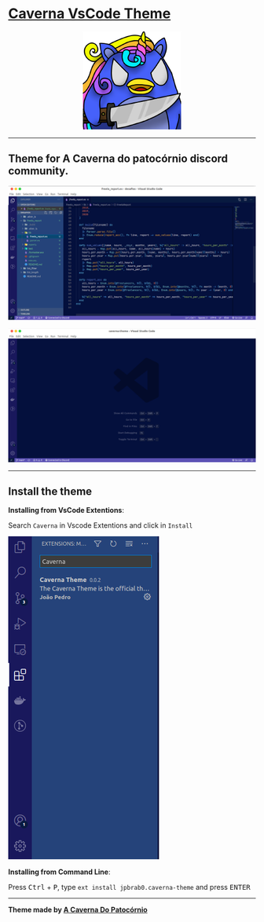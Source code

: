 # [Caverna VsCode Theme](https://marketplace.visualstudio.com/items?itemName=jpbrab0.caverna-theme)

<p align="center">
    <img src=".github/patocornio.png">
</p>

---

## Theme for A Caverna do patocórnio discord community.

<p align="center">
    <img src=".github/theme.png">
</p>

<p align="center">
    <img src=".github/theme2.png">
</p>

---

## Install the theme

**Installing from VsCode Extentions**:

Search ``Caverna`` in Vscode Extentions and click in ``Install``

<img src=".github/extention-search.png">

**Installing from Command Line**:

Press <kbd>Ctrl</kbd> + <kbd>P</kbd>, type ``ext install jpbrab0.caverna-theme`` and press <kbd>ENTER</kbd>

---

**Theme made by [A Caverna Do Patocórnio](https://github.com/acaverna)**